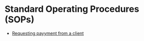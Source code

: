 # Standard Operating Procedures (SOPs)

- [Requesting payyment from a client](requesting-payment-from-a-client)